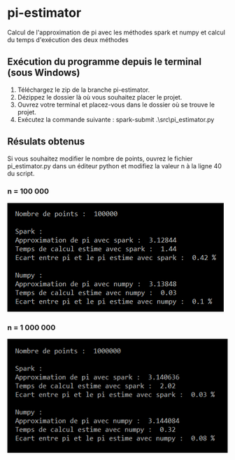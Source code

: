 # pi-estimator
Calcul de l'approximation de pi avec les méthodes spark et numpy et calcul du temps d'exécution des deux méthodes

## Exécution du programme depuis le terminal (sous Windows)
  1) Téléchargez le zip de la branche pi-estimator.
  2) Dézippez le dossier là où vous souhaitez placer le projet.
  3) Ouvrez votre terminal et placez-vous dans le dossier où se trouve le projet.
  4) Exécutez la commande suivante : spark-submit .\src\pi_estimator.py

## Résulats obtenus
Si vous souhaitez modifier le nombre de points, ouvrez le fichier pi_estimator.py dans un éditeur python et modifiez la valeur n à la ligne 40 du script.

### n = 100 000

![alt text](https://github.com/AxelleT/pi-estimator/blob/pi-estimator/results/results_100_000.png?raw=true)

### n = 1 000 000

![alt text](https://github.com/AxelleT/pi-estimator/blob/pi-estimator/results/results_1_000_000.png?raw=true)
